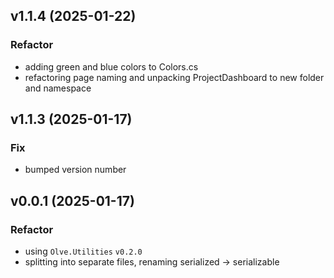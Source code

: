 ## v1.1.4 (2025-01-22)

### Refactor

- adding green and blue colors to Colors.cs
- refactoring page naming and unpacking ProjectDashboard to new folder and namespace

## v1.1.3 (2025-01-17)

### Fix

- bumped version number

## v0.0.1 (2025-01-17)

### Refactor

- using `Olve.Utilities` `v0.2.0`
- splitting into separate files, renaming serialized -> serializable
